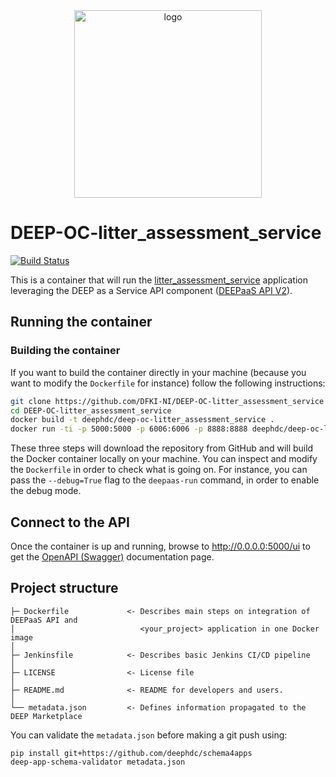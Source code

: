 <div align="center">
<img src="https://marketplace.deep-hybrid-datacloud.eu/images/logo-deep.png" alt="logo" width="300"/>
</div>

# DEEP-OC-litter_assessment_service
[![Build Status](https://jenkins.indigo-datacloud.eu/buildStatus/icon?job=Pipeline-as-code/DEEP-OC-org/UC-cleluschko-DEEP-OC-litter_assessment_service/master)](https://jenkins.indigo-datacloud.eu/job/Pipeline-as-code/job/DEEP-OC-org/job/UC-cleluschko-DEEP-OC-litter_assessment_service/job/master)

This is a container that will run the [litter_assessment_service](https://git.ni.dfki.de/cleluschko/litter_assessment_service) application leveraging the DEEP as a Service API component ([DEEPaaS API V2](https://github.com/indigo-dc/DEEPaaS)).

    
## Running the container

### Building the container

If you want to build the container directly in your machine (because you want to modify the `Dockerfile` for instance) follow the following instructions:
```bash
git clone https://github.com/DFKI-NI/DEEP-OC-litter_assessment_service
cd DEEP-OC-litter_assessment_service
docker build -t deephdc/deep-oc-litter_assessment_service .
docker run -ti -p 5000:5000 -p 6006:6006 -p 8888:8888 deephdc/deep-oc-litter_assessment_service
```

These three steps will download the repository from GitHub and will build the Docker container locally on your machine. You can inspect and modify the `Dockerfile` in order to check what is going on. For instance, you can pass the `--debug=True` flag to the `deepaas-run` command, in order to enable the debug mode.


## Connect to the API

Once the container is up and running, browse to http://0.0.0.0:5000/ui to get the [OpenAPI (Swagger)](https://www.openapis.org/) documentation page.


## Project structure
```
├─ Dockerfile             <- Describes main steps on integration of DEEPaaS API and
│                            <your_project> application in one Docker image
│
├─ Jenkinsfile            <- Describes basic Jenkins CI/CD pipeline
│
├─ LICENSE                <- License file
│
├─ README.md              <- README for developers and users.
│
└── metadata.json         <- Defines information propagated to the DEEP Marketplace
```

You can validate the `metadata.json` before making a git push using:
```shell
pip install git+https://github.com/deephdc/schema4apps
deep-app-schema-validator metadata.json
```
